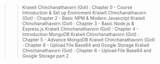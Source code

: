 >> Kraiwit Chinchanathavorn (Got) : Chapter 0 - Course Introduction & Set up Enviroment
>> Kraiwit Chinchanathavorn (Got) : Chapter 2 - Basic NPM & Modern Javascript
>> Kraiwit Chinchanathavorn (Got) : Chapter 3 - Basic Node.js & Express.js
>> Kraiwit Chinchanathavorn (Got) : Chapter 4 - Introduction MongoDB
>> Kraiwit Chinchanathavorn (Got) : Chapter 5 - Advance MongoDB
>> Kraiwit Chinchanathavorn (Got) : Chapter 6 - Upload File Base64 and Google Storage
>> Kraiwit Chinchanathavorn (Got) : Chapter 6 - Upload File Base64 and Google Storage part 2